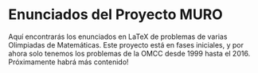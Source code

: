 # Enunciados del Proyecto MURO
Aquí encontrarás los enunciados en LaTeX de problemas de varias Olimpiadas de Matemáticas. 
Este proyecto está en fases iniciales, y por ahora solo tenemos los problemas de la OMCC desde 1999 hasta el 2016. Próximamente habrá más contenido!
